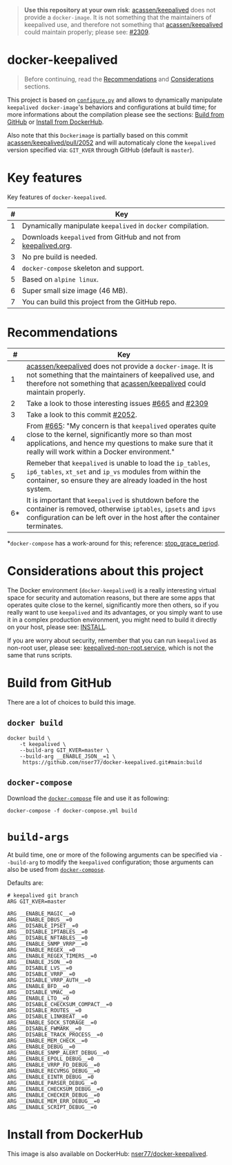 > **Use this repository at your own risk**: [acassen/keepalived](https://github.com/acassen/keepalived) does not provide a ```docker-image```. It is not something that the maintainers of keepalived use, and therefore not something that [acassen/keepalived](https://github.com/acassen/keepalived) could maintain properly; please see: [#2309](https://github.com/acassen/keepalived/issues/2309).

# docker-keepalived
> Before continuing, read the [Recommendations](#recommendations) and [Considerations](#considerations-about-this-project) sections.

This project is based on [```configure.py```](build/configure/configure.py) and allows to dynamically manipulate ```keepalived docker-image```'s behaviors and configurations at build time; for more informations about the compilation please see the sections: [Build from GitHub](#build-from-github) or [Install from DockerHub](#install-from-dockerhub).

Also note that this ```Dockerimage``` is partially based on this commit [acassen/keepalived/pull/2052](https://github.com/acassen/keepalived/pull/2052) and will automaticaly clone the ```keepalived``` version specified via: ```GIT_KVER``` through GitHub (default is ```master```).

# Key features
Key features of ```docker-keepalived```.

| # | Key |
| ------------- | ------------- |
| 1 | Dynamically manipulate ```keepalived``` in ```docker``` compilation.  |
| 2 | Downloads ```keepalived``` from GitHub and not from [keepalived.org](https://keepalived.org).  |
| 3 | No pre build is needed.  | 
| 4 | ```docker-compose``` skeleton and support.   |
| 5 | Based on ```alpine linux```.  |
| 6 | Super small size image 	(46 MB).  |
| 7 | You can build this project from the GitHub repo. |

# Recommendations

| # | Key |
| ------------- | ------------- |
| 1 | [acassen/keepalived](https://github.com/acassen/keepalived) does not provide a ```docker-image```. It is not something that the maintainers of keepalived use, and therefore not something that [acassen/keepalived](https://github.com/acassen/keepalived) could maintain properly.  |
| 2 | Take a look to those interesting issues [#665](https://github.com/acassen/keepalived/issues/665) and  [#2309](https://github.com/acassen/keepalived/issues/2309)   |
| 3 | Take a look to this commit [#2052](https://github.com/acassen/keepalived/pull/2052).  |
| 4 | From [#665](https://github.com/acassen/keepalived/issues/665): "My concern is that ```keepalived``` operates quite close to the kernel, significantly more so than most applications, and hence my questions to make sure that it really will work within a Docker environment." |
| 5 | Remeber that ```keepalived``` is unable to load the ```ip_tables```, ```ip6_tables```, ```xt_set``` and ```ip_vs``` modules from within the container, so ensure they are already loaded in the host system. |
| 6* | It is important that ```keepalived``` is shutdown before the container is removed, otherwise ```iptables```, ```ipsets``` and ```ipvs``` configuration can be left over in the host after the container terminates. |

*```docker-compose``` has a work-around for this; reference: [stop_grace_period](https://docs.docker.com/compose/compose-file/compose-file-v3/#stop_grace_period).

# Considerations about this project

The Docker environment (```docker-keepalived```) is a really interesting virtual space for security and automation reasons, but there are some apps that operates quite close to the kernel, significantly more then others, so if you really want to use ```keepalived``` and its advantages, or you simply want to use it in a complex production environment, you might need to build it directly on your host, please see: [INSTALL](https://github.com/acassen/keepalived/blob/master/INSTALL).

If you are worry about security, remember that you can run ```keepalived``` as non-root user, please see: [keepalived-non-root.service](https://github.com/acassen/keepalived/blob/master/keepalived/keepalived-non-root.service.in), which is not the same that runs scripts.

# Build from GitHub
There are a lot of choices to build this image.

## ```docker build```
```
docker build \
    -t keepalived \
    --build-arg GIT_KVER=master \
    --build-arg __ENABLE_JSON__=1 \
     https://github.com/nser77/docker-keepalived.git#main:build
```

## ```docker-compose```
Download the  [```docker-compose```](compose/docker-compose.yml) file and use it as following:

```
docker-compose -f docker-compose.yml build
```

# ```build-args```
At build time, one or more of the following arguments can be specified via ```--build-arg``` to modify the ```keepalived``` configuration; those arguments can also be used from [```docker-compose```](compose/docker-compose.yml).

Defaults are:

```
# keepalived git branch
ARG GIT_KVER=master

ARG __ENABLE_MAGIC__=0
ARG __ENABLE_DBUS__=0
ARG __DISABLE_IPSET__=0
ARG __DISABLE_IPTABLES__=0
ARG __DISABLE_NFTABLES__=0
ARG __ENABLE_SNMP_VRRP__=0
ARG __ENABLE_REGEX__=0
ARG __ENABLE_REGEX_TIMERS__=0
ARG __ENABLE_JSON__=0
ARG __DISABLE_LVS__=0
ARG __DISABLE_VRRP__=0
ARG __DISABLE_VRRP_AUTH__=0
ARG __ENABLE_BFD__=0
ARG __DISABLE_VMAC__=0
ARG __ENABLE_LTO__=0
ARG __DISABLE_CHECKSUM_COMPACT__=0
ARG __DISABLE_ROUTES__=0
ARG __DISABLE_LINKBEAT__=0
ARG __ENABLE_SOCK_STORAGE__=0
ARG __DISABLE_FWMARK__=0
ARG __DISABLE_TRACK_PROCESS__=0
ARG __ENABLE_MEM_CHECK__=0
ARG __ENABLE_DEBUG__=0
ARG __ENABLE_SNMP_ALERT_DEBUG__=0
ARG __ENABLE_EPOLL_DEBUG__=0
ARG __ENABLE_VRRP_FD_DEBUG__=0
ARG __ENABLE_RECVMSG_DEBUG__=0
ARG __ENABLE_EINTR_DEBUG__=0
ARG __ENABLE_PARSER_DEBUG__=0
ARG __ENABLE_CHECKSUM_DEBUG__=0
ARG __ENABLE_CHECKER_DEBUG__=0
ARG __ENABLE_MEM_ERR_DEBUG__=0
ARG __ENABLE_SCRIPT_DEBUG__=0
```

# Install from DockerHub
This image is also available on DockerHub: [nser77/docker-keepalived](https://hub.docker.com/repository/docker/nser77/docker-keepalived/general).
